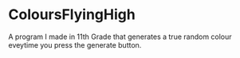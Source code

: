 # ColoursFlyingHigh
 A program I made in 11th Grade that generates a true random colour eveytime you press the generate button.
